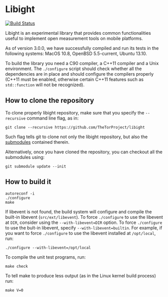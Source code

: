 Libight
=======

[![Build Status](https://travis-ci.org/TheTorProject/libight.svg?branch=master)](https://travis-ci.org/TheTorProject/libight)

Libight is an experimental library that provides common functionalities
useful to implement open measurement tools on mobile platforms.

As of version 3.0.0, we have successfully compiled and run its tests in the
following systems: MacOS 10.8, OpenBSD 5.5-current, Ubuntu 13.10.

To build the library you need a C90 compiler, a C++11 compiler and
a Unix environment. The `./configure` script should check whether all
the dependencies are in place and should configure the compilers
properly (C++11 must be enabled, otherwise certain C++11 features
such as `std::function` will not be recognized).

How to clone the repository
---------------------------

To clone properly libight repository, make sure that you specify the
`--recursive` command line flag, as in:

    git clone --recursive https://github.com/TheTorProject/libight

Such flag tells git to clone not only the libight repository, but also
the [submodules](http://git-scm.com/docs/git-submodule) contained therein.

Alternatively, once you have cloned the repository, you can checkout all
the submodules using:

    git submodule update --init

How to build it
---------------

    autoreconf -i
    ./configure
    make

If libevent is not found, the build system will configure and
compile the built-in libevent (`src/ext/libevent`). To force
`./configure` to use the libevent at `DIR`, consider using the
`--with-libevent=DIR` option. To force `./configure` to use
the bult-in libevent, specify `--with-libevent=builtin`. For
example, if you want to force `./configure` to use the libevent
installed at `/opt/local`, run:

    ./configure --with-libevent=/opt/local

To compile the unit test programs, run:

    make check

To tell make to produce less output (as in the Linux kernel
build process) run:

    make V=0
